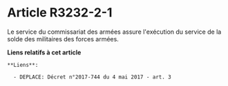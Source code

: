 # Article R3232-2-1

Le service du commissariat des armées assure l'exécution du service de la solde des militaires des forces armées.

**Liens relatifs à cet article**

	**Liens**:

	  - DEPLACE: Décret n°2017-744 du 4 mai 2017 - art. 3

